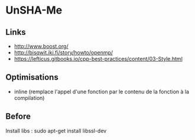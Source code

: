 # UnSHA-Me

## Links
* http://www.boost.org/
* http://bisqwit.iki.fi/story/howto/openmp/
* https://lefticus.gitbooks.io/cpp-best-practices/content/03-Style.html

## Optimisations
* inline (remplace l'appel d'une fonction par le contenu de la fonction à la compilation)

## Before
Install libs : sudo apt-get install libssl-dev